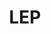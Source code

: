 ---
# This topic lives at
# https://digital.gov/topics/lep

# Topic Title
title: "LEP"

# description — keep it short and clear
summary: ""

# Weight
weight: 1

# For more information on managing topics,
# see https://github.com/GSA/digitalgov.gov/wiki/topics
---